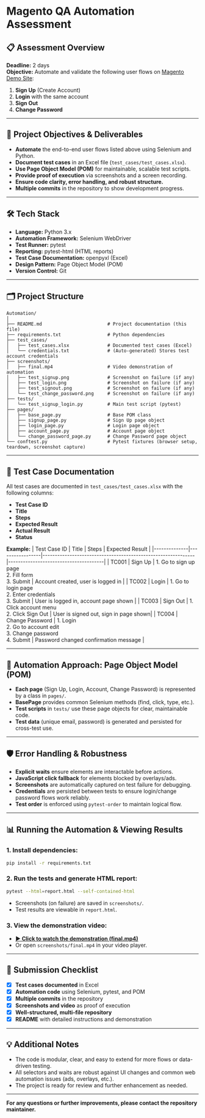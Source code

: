# Magento QA Automation Assessment

## 📋 Assessment Overview

**Deadline:** 2 days  
**Objective:** Automate and validate the following user flows on [Magento Demo Site](https://magento.softwaretestingboard.com/):
1. **Sign Up** (Create Account)
2. **Login** with the same account
3. **Sign Out**
4. **Change Password**

---

## 🎯 Project Objectives & Deliverables

- **Automate** the end-to-end user flows listed above using Selenium and Python.
- **Document test cases** in an Excel file (`test_cases/test_cases.xlsx`).
- **Use Page Object Model (POM)** for maintainable, scalable test scripts.
- **Provide proof of execution** via screenshots and a screen recording.
- **Ensure code clarity, error handling, and robust structure.**
- **Multiple commits** in the repository to show development progress.

---

## 🛠️ Tech Stack

- **Language:** Python 3.x
- **Automation Framework:** Selenium WebDriver
- **Test Runner:** pytest
- **Reporting:** pytest-html (HTML reports)
- **Test Case Documentation:** openpyxl (Excel)
- **Design Pattern:** Page Object Model (POM)
- **Version Control:** Git

---

## 🗂️ Project Structure

```
Automation/
│
├── README.md                        # Project documentation (this file)
├── requirements.txt                 # Python dependencies
├── test_cases/
│   ├── test_cases.xlsx              # Documented test cases (Excel)
│   └── credentials.txt              # (Auto-generated) Stores test account credentials
├── screenshots/
│   ├── final.mp4                    # Video demonstration of automation
│   ├── test_signup.png              # Screenshot on failure (if any)
│   ├── test_login.png               # Screenshot on failure (if any)
│   ├── test_signout.png             # Screenshot on failure (if any)
│   └── test_change_password.png     # Screenshot on failure (if any)
├── tests/
│   └── test_signup_login.py         # Main test script (pytest)
├── pages/
│   ├── base_page.py                 # Base POM class
│   ├── signup_page.py               # Sign Up page object
│   ├── login_page.py                # Login page object
│   ├── account_page.py              # Account page object
│   └── change_password_page.py      # Change Password page object
└── conftest.py                      # Pytest fixtures (browser setup, teardown, screenshot capture)
```

---

## 📝 Test Case Documentation

All test cases are documented in `test_cases/test_cases.xlsx` with the following columns:
- **Test Case ID**
- **Title**
- **Steps**
- **Expected Result**
- **Actual Result**
- **Status**

**Example:**
| Test Case ID | Title           | Steps                                                        | Expected Result                       |
|--------------|-----------------|--------------------------------------------------------------|---------------------------------------|
| TC001        | Sign Up         | 1. Go to sign up page<br>2. Fill form<br>3. Submit           | Account created, user is logged in    |
| TC002        | Login           | 1. Go to login page<br>2. Enter credentials<br>3. Submit     | User is logged in, account page shown |
| TC003        | Sign Out        | 1. Click account menu<br>2. Click Sign Out                   | User is signed out, sign in page shown|
| TC004        | Change Password | 1. Login<br>2. Go to account edit<br>3. Change password<br>4. Submit | Password changed confirmation message |

---

## 🧩 Automation Approach: Page Object Model (POM)

- **Each page** (Sign Up, Login, Account, Change Password) is represented by a class in `pages/`.
- **BasePage** provides common Selenium methods (find, click, type, etc.).
- **Test scripts** in `tests/` use these page objects for clear, maintainable code.
- **Test data** (unique email, password) is generated and persisted for cross-test use.

---

## 🛡️ Error Handling & Robustness

- **Explicit waits** ensure elements are interactable before actions.
- **JavaScript click fallback** for elements blocked by overlays/ads.
- **Screenshots** are automatically captured on test failure for debugging.
- **Credentials** are persisted between tests to ensure login/change password flows work reliably.
- **Test order** is enforced using `pytest-order` to maintain logical flow.

---

## 📊 Running the Automation & Viewing Results

### 1. **Install dependencies:**
```bash
pip install -r requirements.txt
```

### 2. **Run the tests and generate HTML report:**
```bash
pytest --html=report.html --self-contained-html
```
- Screenshots (on failure) are saved in `screenshots/`.
- Test results are viewable in `report.html`.

### 3. **View the demonstration video:**
- **[▶️ Click to watch the demonstration (final.mp4)](./screenshots/final.mp4)**
- Or open `screenshots/final.mp4` in your video player.

---

## 🧾 Submission Checklist

- [x] **Test cases documented** in Excel
- [x] **Automation code** using Selenium, pytest, and POM
- [x] **Multiple commits** in the repository
- [x] **Screenshots and video** as proof of execution
- [x] **Well-structured, multi-file repository**
- [x] **README** with detailed instructions and demonstration

---

## 💡 Additional Notes

- The code is modular, clear, and easy to extend for more flows or data-driven testing.
- All selectors and waits are robust against UI changes and common web automation issues (ads, overlays, etc.).
- The project is ready for review and further enhancement as needed.

---

**For any questions or further improvements, please contact the repository maintainer.**